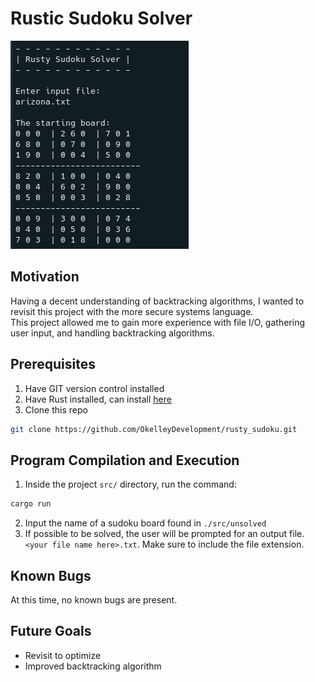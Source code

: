# Rustic Sudoku Solver

![Project Title](./utils/project_title.png)

## Motivation

Having a decent understanding of backtracking algorithms, I wanted to revisit
this project with the more secure systems language.  
This project allowed me to gain more experience with file I/O, gathering user
input, and handling backtracking algorithms.

## Prerequisites

1. Have GIT version control installed
2. Have Rust installed, can install [here](https://doc.rust-lang.org/book/ch01-01-installation.html)
3. Clone this repo

```bash
git clone https://github.com/OkelleyDevelopment/rusty_sudoku.git
```

## Program Compilation and Execution

1. Inside the project `src/` directory, run the command:

```bash
cargo run
```

2. Input the name of a sudoku board found in `./src/unsolved`
3. If possible to be solved, the user will be prompted for an output file.
   `<your file name here>.txt`. Make sure to include the file extension.

## Known Bugs

At this time, no known bugs are present.

## Future Goals

- Revisit to optimize
- Improved backtracking algorithm
